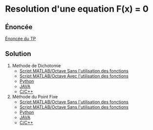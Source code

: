 # Resolution d'une equation F(x) = 0
## &Eacute;noncée
[&Eacute;noncée du TP](Enonce/TP%20MN%2001.pdf)
## Solution
1. Methode de Dichotomie 
   - [Script MATLAB/Octave Sans l'utilisation des fonctions](MATLAB/TP01/tst_dichotomie.m)
   - [Script MATLAB/Octave Avec l'utilisation des fonctions](MATLAB/TP01/tst_Dichotomie_1.m)
   - [Python](Python/TP01/tst_Dicho.py)
   - [JAVA](JAVA/src/TP01/ResolutionFx.java)
   - [C/C++](Cpp/SolveFx/SolveFx/SolveFx.cpp)
2. Méthode du Point Fixe 
   - [Script MATLAB/Octave Sans l'utilisation des fonctions](MATLAB/TP01/tst_PointFixe.m)
   - [Script MATLAB/Octave Sans l'utilisation des fonctions](MATLAB/TP01/tst_PointFixe_1.m)
   - [Python](Python/TP01/tst_ptFixe.py)
   - [JAVA](JAVA/src/TP01/ResolutionFx.java)
   - [C/C++](Cpp/SolveFx/SolveFx/SolveFx.cpp)
